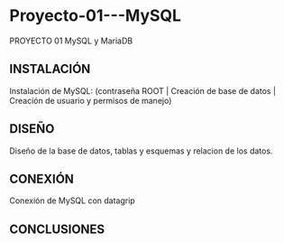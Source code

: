 # Proyecto-01---MySQL
PROYECTO 01 MySQL y MariaDB

## INSTALACIÓN

Instalación de MySQL: (contraseña ROOT | Creación de base de datos |
Creación de usuario y permisos de manejo)

## DISEÑO

Diseño de la base de datos, tablas y esquemas y relacion de los datos.

## CONEXIÓN

Conexión de MySQL con datagrip

## CONCLUSIONES

